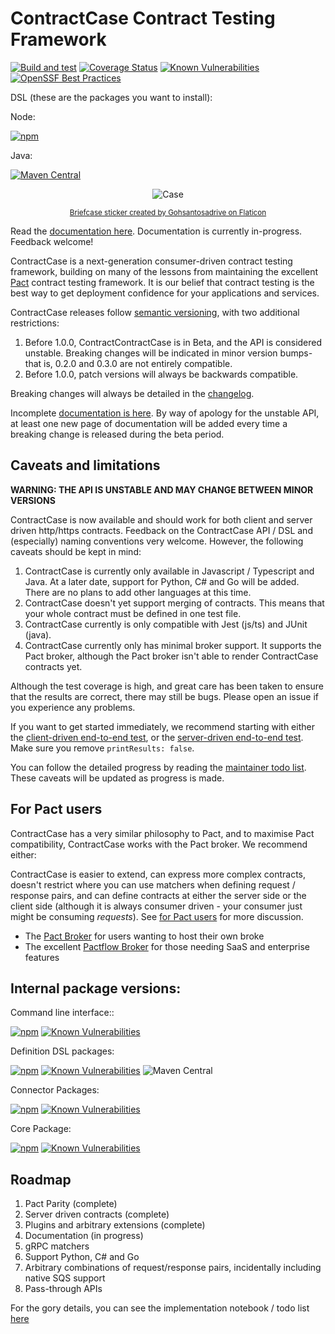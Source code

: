 # ContractCase Contract Testing Framework

[![Build and test](https://github.com/case-contract-testing/case/actions/workflows/build-and-test.yml/badge.svg?branch=main)](https://github.com/case-contract-testing/case/actions/workflows/build-and-test.yml)
[![Coverage Status](https://coveralls.io/repos/github/case-contract-testing/contract-case/badge.svg?branch=main)](https://coveralls.io/github/case-contract-testing/contract-case?branch=main)
[![Known Vulnerabilities](https://snyk.io/test/github/case-contract-testing/contract-case/badge.svg?targetFile=package.json)](https://snyk.io/test/github/case-contract-testing/contract-case/?targetFile=package.json)
[![OpenSSF Best Practices](https://www.bestpractices.dev/projects/9094/badge)](https://www.bestpractices.dev/projects/9094)

DSL (these are the packages you want to install):

Node:

[![npm](https://img.shields.io/npm/v/@contract-case/contract-case-jest.svg)](https://www.npmjs.com/package/@contract-case/contract-case-jest)

Java:

[![Maven Central](https://img.shields.io/maven-central/v/io.contract-testing.contractcase/contract-case?label=contract-case%3A%20maven)](https://central.sonatype.com/artifact/io.contract-testing.contractcase/contract-case)

<span align="center">

![Case](https://github.com/case-contract-testing/contract-case/raw/main/docs/suitcase.png)

<sub>[Briefcase sticker created by Gohsantosadrive on Flaticon](https://www.flaticon.com/free-stickers/law)</sub>

</span>

Read the [documentation here](https://case.contract-testing.io/docs/intro/). Documentation is currently in-progress. Feedback welcome!

ContractCase is a next-generation consumer-driven contract testing framework, building
on many of the lessons from maintaining the excellent [Pact](pact.io) contract testing
framework. It is our belief that contract testing is the best way to get
deployment confidence for your applications and services.

ContractCase releases follow [semantic versioning](https://semver.org/), with two additional restrictions:

1. Before 1.0.0, ContractContractCase is in Beta, and the API is considered unstable. Breaking changes will be indicated in minor
   version bumps- that is, 0.2.0 and 0.3.0 are not entirely compatible.
2. Before 1.0.0, patch versions will always be backwards compatible.

Breaking changes will always be detailed in the [changelog](./CHANGELOG.md).

Incomplete [documentation is here](https://case.contract-testing.io/docs/intro/). By way of apology for the unstable API, at least one new page of documentation will be added every time a breaking change is released during the beta period.

## Caveats and limitations

**WARNING: THE API IS UNSTABLE AND MAY CHANGE BETWEEN MINOR VERSIONS**

ContractCase is now available and should work for both client and server driven http/https
contracts. Feedback on the ContractCase API / DSL and (especially) naming
conventions very welcome. However, the following caveats should be kept in mind:

1. ContractCase is currently only available in Javascript / Typescript and Java. At a later date, support for Python, C# and Go will be added. There are no plans to add other languages at this time.
1. ContractCase doesn't yet support merging of contracts. This means that your whole contract must be defined in one test file.
1. ContractCase currently is only compatible with Jest (js/ts) and JUnit (java).
1. ContractCase currently only has minimal broker support. It supports the Pact
   broker, although the Pact broker isn't able to render ContractCase contracts
   yet.

Although the test coverage is high, and great care has been taken to ensure that the results are correct, there may still be bugs. Please open an issue if you experience any problems.

If you want to get started immediately, we recommend starting with either the [client-driven end-to-end test](src/index.http.requestingCDC.spec.ts), or the [server-driven end-to-end test](src/index.http.respondingPDC.spec.ts). Make sure you remove `printResults: false`.

You can follow the detailed progress by reading the [maintainer todo list](./docs/maintainers/todo.md). These caveats will be updated as progress is made.

## For Pact users

ContractCase has a very similar philosophy to Pact, and to maximise Pact
compatibility, ContractCase works with the Pact broker. We
recommend either:

ContractCase is easier to extend, can express
more complex contracts, doesn't restrict where you can use matchers when
defining request / response pairs, and can define contracts at either the server
side or the client side (although it is always consumer driven - your consumer just might be consuming _requests_). See [for Pact users](https://case.contract-testing.io/docs/Alternatives/differences-to-pact) for more discussion.

- The [Pact Broker](https://github.com/pact-foundation/pact_broker) for users wanting to host their own broke
- The excellent [Pactflow Broker](https://pactflow.io) for those needing SaaS and enterprise features

## Internal package versions:

Command line interface::

[![npm](https://img.shields.io/npm/v/@contract-case/cli.svg?label=cli%3A%20npm)](https://www.npmjs.com/package/@contract-case/cli)
[![Known Vulnerabilities](https://snyk.io/test/github/case-contract-testing/contract-case/badge.svg?targetFile=packages/contract-case-cli/package.json)](https://snyk.io/test/github/case-contract-testing/contract-case/?targetFile=packages/contract-case-cli/package.json)

Definition DSL packages:

[![npm](https://img.shields.io/npm/v/@contract-case/case-definition-dsl.svg?label=case-definition-dsl%3A%20npm)](https://www.npmjs.com/package/@contract-case/case-definition-dsl)
[![Known Vulnerabilities](https://snyk.io/test/github/case-contract-testing/contract-case/badge.svg?targetFile=packages/case-definition-dsl/package.json)](https://snyk.io/test/github/case-contract-testing/contract-case/?targetFile=packages/case-definition-dsl/package.json)
![Maven Central](https://img.shields.io/maven-central/v/io.contract-testing.contractcase/definitions?label=definitions%3A%20maven)

Connector Packages:

[![npm](https://img.shields.io/npm/v/@contract-case/case-connector.svg?label=case-connector%3A%20npm)](https://www.npmjs.com/package/@contract-case/case-connector)
[![Known Vulnerabilities](https://snyk.io/test/github/case-contract-testing/contract-case/badge.svg?targetFile=packages/case-connector/package.json)](https://snyk.io/test/github/case-contract-testing/contract-case?targetFile=packages/case-connector/package.json)

Core Package:

[![npm](https://img.shields.io/npm/v/@contract-case/case-core.svg)](https://www.npmjs.com/package/@contract-case/case-core)
[![Known Vulnerabilities](https://snyk.io/test/github/case-contract-testing/contract-case/badge.svg?targetFile=packages/case-core/package.json)](https://snyk.io/test/github/case-contract-testing/contract-case/?targetFile=packages/case-core/package.json)

## Roadmap

1. Pact Parity (complete)
2. Server driven contracts (complete)
3. Plugins and arbitrary extensions (complete)
4. Documentation (in progress)
5. gRPC matchers
6. Support Python, C# and Go
7. Arbitrary combinations of request/response pairs, incidentally including native SQS support
8. Pass-through APIs

For the gory details, you can see the implementation notebook / todo list [here](docs/maintainers/todo.md)

<!--- cspell:dictionaries !html --->
